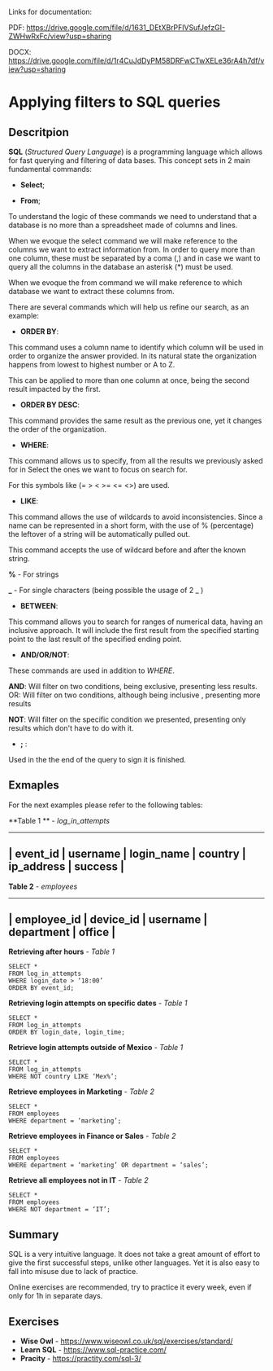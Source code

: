 Links for documentation:

PDF: https://drive.google.com/file/d/1631_DEtXBrPFlVSufJefzGI-ZWHwRxFc/view?usp=sharing

DOCX: https://drive.google.com/file/d/1r4CuJdDyPM58DRFwCTwXELe36rA4h7df/view?usp=sharing

# Applying filters to SQL queries

## Descritpion

**SQL** (*Structured Query Language*) is a programming language which allows for fast querying and filtering of data bases. This concept sets in 2 main fundamental commands: 
  
- **Select**; 

- **From**;

To understand the logic of these commands we need to understand that a database is no more than a spreadsheet made of columns and lines. 

When we evoque the select command we will make reference to the columns we want to extract information from. In order to query more than one column, these must be separated by a coma (,) and in case we want to query all the columns in the database an asterisk (*) must be used. 

When we evoque the from command we will make reference to which database we want to extract these columns from. 

There are several commands which will help us refine our search, as an example: 

- **ORDER BY**: 

This command uses a column name to identify which column will be used in order to organize the answer provided. In its natural state the organization happens from lowest to highest number or A to Z. 

This can be applied to more than one column at once, being the second result impacted by the first. 

- **ORDER BY DESC**: 

This command provides the same result as the previous one, yet it changes the order of the organization. 

- **WHERE**: 

This command allows us to specify, from all the results we previously asked for in Select the ones we want to focus on search for. 

For this symbols like (= > < >= <= <>) are used.

- **LIKE**:

This command allows the use of wildcards to avoid inconsistencies. Since a name can be represented in a short form, with the use of % (percentage) the leftover of a string will be automatically pulled out. 

This command accepts the use of wildcard before and after the known string. 

**%** - For strings 

**_** - For single characters (being possible the usage of 2 _ ) 

- **BETWEEN**: 

This command allows you to search for ranges of numerical data, having an inclusive approach. It will include the first result from the specified starting point to the last result of the specified ending point. 

- **AND/OR/NOT**:

These commands are used in addition to *WHERE*. 

  **AND**: Will filter on two conditions, being exclusive, presenting less results. OR: Will filter on two conditions, although being inclusive , presenting more results 

  **NOT**: Will filter on the specific condition we presented, presenting only results which don't have to do with it. 

- **;** : 

Used in the the end of the query to sign it is finished. 

## Exmaples

For the next examples please refer to the following tables: 


**Table 1 ** - *log_in_attempts* 

---------------------------------------------------------------------
| event_id | username | login_name | country | ip_address | success | 
---------------------------------------------------------------------

**Table 2**  - *employees*

------------------------------------------------------------
| employee_id | device_id | username | department | office |
------------------------------------------------------------

**Retrieving after hours** - *Table 1* 

    SELECT * 
    FROM log_in_attempts 
    WHERE login_date > ‘18:00’
    ORDER BY event_id; 

**Retrieving login attempts on specific dates** - *Table 1* 

    SELECT * 
    FROM log_in_attempts 
    ORDER BY login_date, login_time; 

**Retrieve login attempts outside of Mexico** - *Table 1*

    SELECT * 
    FROM log_in_attempts 
    WHERE NOT country LIKE ‘Mex%’; 


**Retrieve employees in Marketing** - *Table 2*

    SELECT * 
    FROM employees 
    WHERE department = ‘marketing’; 

**Retrieve employees in Finance or Sales** - *Table 2*

    SELECT * 
    FROM employees 
    WHERE department = ‘marketing’ OR department = ‘sales’; 

**Retrieve all employees not in IT** - *Table 2*

    SELECT * 
    FROM employees 
    WHERE NOT department = ‘IT’; 

## Summary 

SQL is a very intuitive language. It does not take a great amount of effort to give the first successful steps, unlike other languages. Yet it is also easy to fall into misuse due to lack of practice. 

Online exercises are recommended, try to practice it every week, even if only for 1h in separate days.

## Exercises

- **Wise Owl** - https://www.wiseowl.co.uk/sql/exercises/standard/
- **Learn SQL** - https://www.sql-practice.com/
- **Pracity** - https://practity.com/sql-3/
